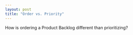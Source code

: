 ```yaml
---
layout: post
title: "Order vs. Priority"
---
```

How is ordering a Product Backlog different than prioritizing?
